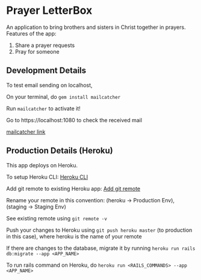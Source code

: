 # Prayer LetterBox

An application to bring brothers and sisters in Christ together in prayers.
Features of the app:

1. Share a prayer requests
2. Pray for someone

## Development Details

To test email sending on localhost,

On your terminal, do `gem install mailcatcher`

Run `mailcatcher` to activate it!

Go to https://localhost:1080 to check the received mail

[mailcatcher link](https://mailcatcher.me/)

## Production Details (Heroku)

This app deploys on Heroku.

To setup Heroku CLI: [Heroku CLI](https://devcenter.heroku.com/articles/heroku-cli)

Add git remote to existing Heroku app: [Add git remote](https://devcenter.heroku.com/articles/git#creating-a-heroku-remote)

Rename your remote in this convention: (heroku -> Production Env), (staging -> Staging Env)

See existing remote using `git remote -v`

Push your changes to Heroku using `git push heroku master` (to production in this case), where heroku is the name of your remote

If there are changes to the database, migrate it by running `heroku run rails db:migrate --app <APP_NAME>`

To run rails command on Heroku, do `heroku run <RAILS_COMMANDS> --app <APP_NAME>`
